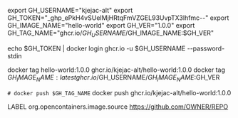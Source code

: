 export GH_USERNAME="kjejac-alt"
export GH_TOKEN="_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--"
export GH_IMAGE_NAME="hello-world"
export GH_VER="1.0.0"
export GH_TAG_NAME="ghcr.io/$GH_USERNAME/$GH_IMAGE_NAME:$GH_VER"

echo $GH_TOKEN | docker login ghcr.io -u $GH_USERNAME --password-stdin

docker tag hello-world:1.0.0 ghcr.io/kjejac-alt/hello-world:1.0.0
docker tag $GH_IMAGE_NAME:latest ghcr.io/$GH_USERNAME/$GH_IMAGE_NAME:$GH_VER

`# docker push $GH_TAG_NAME`
docker push ghcr.io/kjejac-alt/hello-world:1.0.0

LABEL org.opencontainers.image.source https://github.com/OWNER/REPO